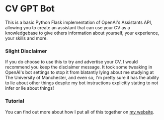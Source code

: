 # CV GPT Bot

This is a basic Python Flask implementation of OpenAI's Assistants API, allowing you to create an assistant that can use your CV as a knowledgebase to give others information about yourself, your experience, your skills and more.

### Slight Disclaimer

If you do choose to use this to try and advertise your CV, I would recommend you keep the disclaimer message. It took some tweaking in OpenAI's bot settings to stop it from blatantly lying about me studying at The University of Manchester, and even so, I'm pretty sure it has the ability to lie about other things despite my bot instructions explicitly stating to not infer or lie about things!

### Tutorial

You can find out more about how I put all of this together on [my website](https://jackdevonshire.co.uk/portfolio-archive/gpt-cv-bot).
